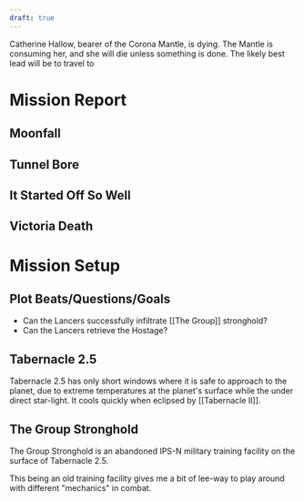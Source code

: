 ```yaml
---
draft: true
---
```


Catherine Hallow, bearer of the Corona Mantle, is dying. The Mantle is consuming her, and she will die unless something is done. The likely best lead will be to travel to 

# Mission Report

## Moonfall

## Tunnel Bore

## It Started Off So Well

## Victoria Death

# Mission Setup

## Plot Beats/Questions/Goals
- Can the Lancers successfully infiltrate [[The Group]] stronghold?
- Can the Lancers retrieve the Hostage?

## Tabernacle 2.5
Tabernacle 2.5 has only short windows where it is safe to approach to the planet, due to extreme temperatures at the planet's surface while the under direct star-light. It cools quickly when eclipsed by [[Tabernacle II]].

## The Group Stronghold
The Group Stronghold is an abandoned IPS-N military training facility on the surface of Tabernacle 2.5.

This being an old training facility gives me a bit of lee-way to play around with different "mechanics" in combat.